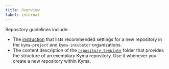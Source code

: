 ```yaml
---
title: Overview
label: internal
---
```


Repository guidelines include:

- The [instruction](#new-repository-settings-new-repository-settings) that lists recommended settings for a new repository in the `kyma-project` and `kyma-incubator` organizations.
- The content description of the [`repository-template`](https://github.com/kyma-project/community/tree/main/guidelines/repository-guidelines/repository-template) folder that provides the structure of an exemplary Kyma repository. Use it whenever you create a new repository within Kyma.
